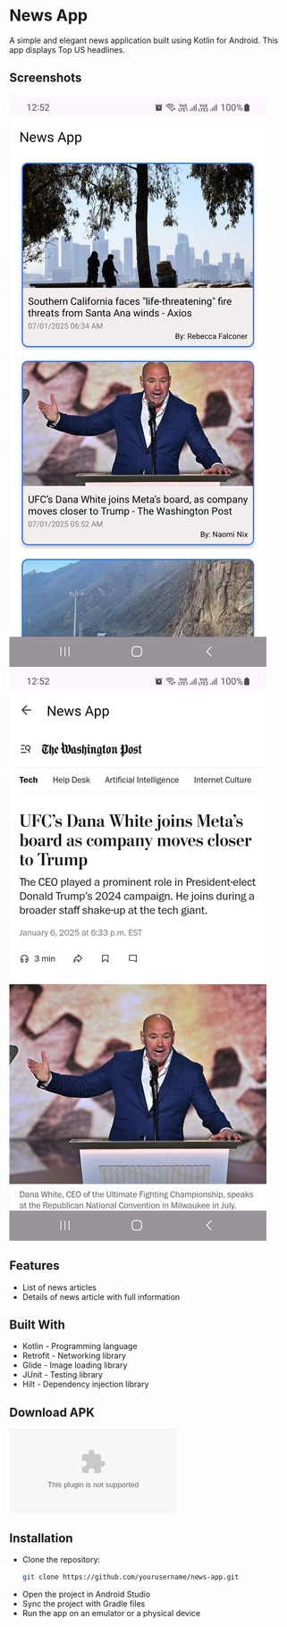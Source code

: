 # News App
A simple and elegant news application built using Kotlin for Android. This app displays Top US headlines.

## Screenshots
![News List Screen](Screenshots/NewsListScreen.jpg)
![Article Details Screen](Screenshots/NewsDetailsScreen.jpg)

## Features
- List of news articles
- Details of news article with full information

## Built With
- Kotlin - Programming language
- Retrofit - Networking library
- Glide - Image loading library
- JUnit - Testing library
- Hilt - Dependency injection library

## Download APK
![APK](APK/NewsApp.apk)

## Installation

- Clone the repository:
   ```bash
   git clone https://github.com/yourusername/news-app.git
- Open the project in Android Studio
- Sync the project with Gradle files
- Run the app on an emulator or a physical device
